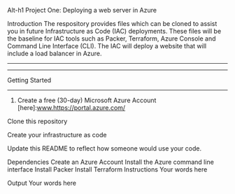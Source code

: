 Alt-h1 Project One: Deploying a web server in Azure

Introduction
The respository provides files which can be cloned to assist you in future Infrastructure as Code (IAC) deployments. These files will be the baseline for IAC tools such as Packer, Terraform, Azure Console and Command Line Interface (CLI). The IAC will deploy a website that will include a load balancer in Azure. 
*************************************************************************************************************************************************************************
*************************************************************************************************************************************************************************
Getting Started
*****************************************************************************************************************************
1. Create a free (30-day) Microsoft Azure Account [here]:www.https://portal.azure.com/

Clone this repository

Create your infrastructure as code

Update this README to reflect how someone would use your code.

Dependencies
Create an Azure Account
Install the Azure command line interface
Install Packer
Install Terraform
Instructions
Your words here

Output
Your words here
